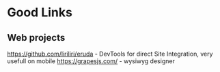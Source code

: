 # Good Links

## Web projects

https://github.com/liriliri/eruda - DevTools for direct Site Integration, very usefull on mobile
https://grapesjs.com/ - wysiwyg designer
